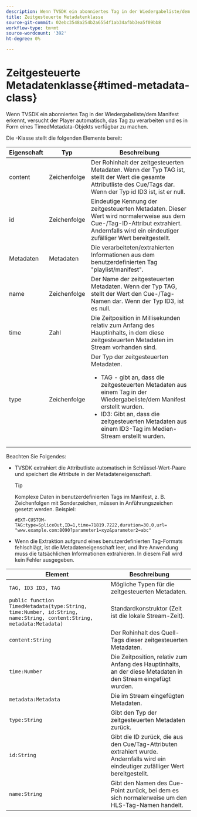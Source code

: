 ```yaml
---
description: Wenn TVSDK ein abonniertes Tag in der Wiedergabeliste/dem Manifest erkennt, versucht der Player automatisch, das Tag zu verarbeiten und es in Form eines TimedMetadata-Objekts verfügbar zu machen.
title: Zeitgesteuerte Metadatenklasse
source-git-commit: 02ebc3548a254b2a6554f1ab34afbb3ea5f09bb8
workflow-type: tm+mt
source-wordcount: '392'
ht-degree: 0%

---
```


# Zeitgesteuerte Metadatenklasse{#timed-metadata-class}

Wenn TVSDK ein abonniertes Tag in der Wiedergabeliste/dem Manifest erkennt, versucht der Player automatisch, das Tag zu verarbeiten und es in Form eines TimedMetadata-Objekts verfügbar zu machen.

Die -Klasse stellt die folgenden Elemente bereit:

<table id="table_FFC56AC5B1E04DA99C9309C0223ABA90"> 
 <thead> 
  <tr> 
   <th colname="col1" class="entry"> Eigenschaft </th> 
   <th colname="col02" class="entry"> Typ </th> 
   <th colname="col2" class="entry"> Beschreibung </th> 
  </tr>
 </thead>
 <tbody> 
  <tr> 
   <td colname="col1"><span class="codeph"> content</span> </td> 
   <td colname="col02"> Zeichenfolge </td> 
   <td colname="col2"> Der Rohinhalt der zeitgesteuerten Metadaten. Wenn der Typ TAG ist, stellt der Wert die gesamte Attributliste des Cue/Tags dar. Wenn der Typ id ID3 ist, ist er null. </td> 
  </tr> 
  <tr> 
   <td colname="col1"><span class="codeph"> id</span> </td> 
   <td colname="col02"> Zeichenfolge </td> 
   <td colname="col2"> Eindeutige Kennung der zeitgesteuerten Metadaten. Dieser Wert wird normalerweise aus dem Cue-/Tag-ID-Attribut extrahiert. Andernfalls wird ein eindeutiger zufälliger Wert bereitgestellt. </td> 
  </tr> 
  <tr> 
   <td colname="col1"><span class="codeph"> Metadaten</span> </td> 
   <td colname="col02"> Metadaten </td> 
   <td colname="col2"> Die verarbeiteten/extrahierten Informationen aus dem benutzerdefinierten Tag "playlist/manifest". </td> 
  </tr> 
  <tr> 
   <td colname="col1"><span class="codeph"> name</span> </td> 
   <td colname="col02"> Zeichenfolge </td> 
   <td colname="col2">Der Name der zeitgesteuerten Metadaten. Wenn der Typ <span class="codeph"> TAG</span>, stellt der Wert den Cue-/Tag-Namen dar. Wenn der Typ <span class="codeph"> ID3</span>, ist es null. </td> 
  </tr> 
  <tr> 
   <td colname="col1"><span class="codeph"> time</span> </td> 
   <td colname="col02"> Zahl </td> 
   <td colname="col2"> Die Zeitposition in Millisekunden relativ zum Anfang des Hauptinhalts, in dem diese zeitgesteuerten Metadaten im Stream vorhanden sind. </td> 
  </tr> 
  <tr> 
   <td colname="col1"><span class="codeph"> type</span> </td> 
   <td colname="col02"> Zeichenfolge </td> 
   <td colname="col2">Der Typ der zeitgesteuerten Metadaten. 
    <ul id="ul_70FBFB33E9F846D8B38592560CCE9560"> 
     <li id="li_739D30561BFB4D9B97DF212E4880BA2C">TAG - gibt an, dass die zeitgesteuerten Metadaten aus einem Tag in der Wiedergabeliste/dem Manifest erstellt wurden. </li> 
     <li id="li_E785E1DEF1CC4D9DBE7764E5D05EFAFC">ID3: Gibt an, dass die zeitgesteuerten Metadaten aus einem ID3-Tag im Medien-Stream erstellt wurden. </li> 
    </ul> </td> 
  </tr> 
 </tbody> 
</table>

<!--<a id="section_737CC47997F74F80A3C5C6171ADE120E"></a>-->

Beachten Sie Folgendes:

* TVSDK extrahiert die Attributliste automatisch in Schlüssel-Wert-Paare und speichert die Attribute in der Metadateneigenschaft.

  >[!TIP]
  >
  >Komplexe Daten in benutzerdefinierten Tags im Manifest, z. B. Zeichenfolgen mit Sonderzeichen, müssen in Anführungszeichen gesetzt werden. Beispiel:
  >
  >```
  >#EXT-CUSTOM-TAG:type=SpliceOut,ID=1,time=71819.7222,duration=30.0,url=
  >"www.example.com:8090?parameter1=xyz&parameter2=abc"
  >```
  >

* Wenn die Extraktion aufgrund eines benutzerdefinierten Tag-Formats fehlschlägt, ist die Metadateneigenschaft leer, und Ihre Anwendung muss die tatsächlichen Informationen extrahieren. In diesem Fall wird kein Fehler ausgegeben.

| Element | Beschreibung |
|---|---|
| `TAG, ID3 ID3, TAG` | Mögliche Typen für die zeitgesteuerten Metadaten. |
| `public function TimedMetadata(type:String, time:Number, id:String, name:String, content:String, metadata:Metadata)` | Standardkonstruktor (Zeit ist die lokale Stream-Zeit). |
| `content:String` | Der Rohinhalt des Quell-Tags dieser zeitgesteuerten Metadaten. |
| `time:Number` | Die Zeitposition, relativ zum Anfang des Hauptinhalts, an der diese Metadaten in den Stream eingefügt wurden. |
| `metadata:Metadata` | Die im Stream eingefügten Metadaten. |
| `type:String` | Gibt den Typ der zeitgesteuerten Metadaten zurück. |
| `id:String` | Gibt die ID zurück, die aus den Cue/Tag-Attributen extrahiert wurde. Andernfalls wird ein eindeutiger zufälliger Wert bereitgestellt. |
| `name:String` | Gibt den Namen des Cue-Point zurück, bei dem es sich normalerweise um den HLS-Tag-Namen handelt. |
